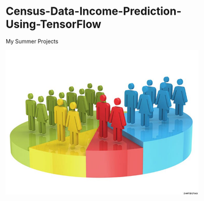 # Census-Data-Income-Prediction-Using-TensorFlow
My Summer Projects

<p align="center"><img src="Data/census_pics3.jpg"></p>
